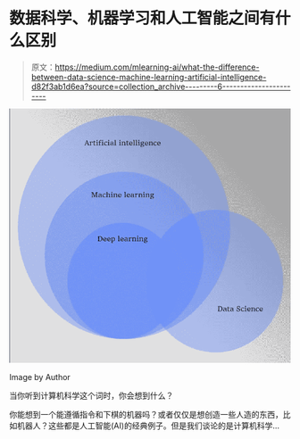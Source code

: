 # 数据科学、机器学习和人工智能之间有什么区别

> 原文：<https://medium.com/mlearning-ai/what-the-difference-between-data-science-machine-learning-artificial-intelligence-d82f3ab1d6ea?source=collection_archive---------6----------------------->

![](img/12390d0836b99dc1c08df25d6d1530fa.png)

Image by Author

当你听到计算机科学这个词时，你会想到什么？

你能想到一个能遵循指令和下棋的机器吗？或者仅仅是想创造一些人造的东西，比如机器人？这些都是人工智能(AI)的经典例子。但是我们谈论的是计算机科学…